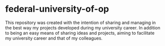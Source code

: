 # federal-university-of-op
This repository was created with the intention of sharing and managing in the best way my projects developed during my university career. In addition to being an easy means of sharing ideas and projects, aiming to facilitate my university career and that of my colleagues.

